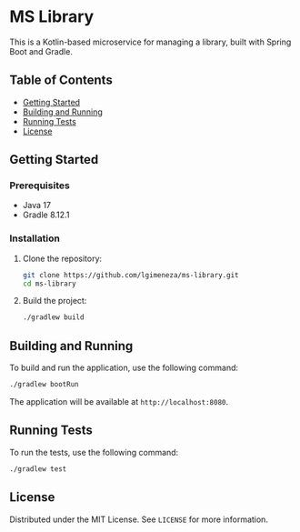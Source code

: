 # MS Library

This is a Kotlin-based microservice for managing a library, built with Spring Boot and Gradle.

## Table of Contents

- [Getting Started](#getting-started)
- [Building and Running](#building-and-running)
- [Running Tests](#running-tests)
- [License](#license)

## Getting Started

### Prerequisites

- Java 17
- Gradle 8.12.1

### Installation

1. Clone the repository:
    ```sh
    git clone https://github.com/lgimeneza/ms-library.git
    cd ms-library
    ```

2. Build the project:
    ```sh
    ./gradlew build
    ```

## Building and Running

To build and run the application, use the following command:
```sh
./gradlew bootRun
```
The application will be available at `http://localhost:8080`.

## Running Tests

To run the tests, use the following command:
```sh
./gradlew test
```

## License

Distributed under the MIT License. See `LICENSE` for more information.
